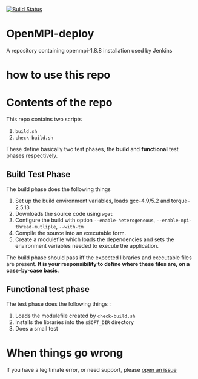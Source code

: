 [![Build Status](http://ci.sagrid.ac.za/job/OpenMPI/badge/icon)](http://ci.sagrid.ac.za/job/OpenMPI/)
# OpenMPI-deploy

A repository containing openmpi-1.8.8 installation used by Jenkins


# how to use this repo

# Contents of the repo
This repo contains two scripts

  1. `build.sh`
  2. `check-build.sh`

These define basically two test phases, the **build** and **functional** test phases respectively.

## Build Test Phase

The build phase does the following things

  1. Set up the build environment variables, loads gcc-4.9/5.2 and torque-2.5.13
  2. Downloads the source code using `wget`
  3. Configure the build with option `--enable-heterogeneous`, `--enable-mpi-thread-mutliple`, `--with-tm`
  4. Compile the source into an executable form.
  5. Create a modulefile which loads the dependencies and sets the environment variables needed to execute the application.

The build phase should pass iff the expected libraries and executable files are present. **It is your responsibility to define where these files are, on a case-by-case basis**.

## Functional test phase

The test phase does the following things :

  1. Loads the modulefile created by `check-build.sh`
  2. Installs the libraries into the `$SOFT_DIR` directory
  3. Does a small test

# When things go wrong

If you have a legitimate error, or need support, please [open an issue](../../issues)
